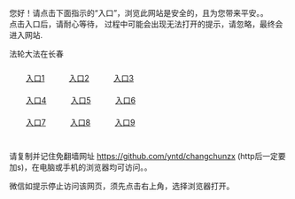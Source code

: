 您好！请点击下面指示的“入口”，浏览此网站是安全的，且为您带来平安。。 <br/>
点击入口后，请耐心等待， 过程中可能会出现无法打开的提示，请忽略，最终会进入网站. </br>

法轮大法在长春<br/>
<div style="padding:10px"><a style="margin:20px" target="_blank" href="https://d2y2tn6edyxgqm.cloudfront.net/2Qpsp?uflnct" id="ccLink1" rel="nofollow">入口1</a> <a target="_blank" style="margin:20px" href="https://d1y04tj949kowm.cloudfront.net/2Qpsp?bqpnhj" id="ccLink2" rel="nofollow">入口2</a> <a style="margin:20px" target="_blank" href="https://d1e0xt40fhvykg.cloudfront.net/2Qpsp?cpliu" id="ccLink3" rel="nofollow">入口3</a></div>

<div style="padding:10px" ><a style="margin:20px" target="_blank" href="https://d2y2tn6edyxgqm.cloudfront.net/2Qpsp?uflnct" id="ccLink4" rel="nofollow">入口4</a> <a style="margin:20px" href="https://d1y04tj949kowm.cloudfront.net/2Qpsp?bqpnhj" target="_blank" id="ccLink5" rel="nofollow">入口5</a> <a style="margin:20px" href="https://d1e0xt40fhvykg.cloudfront.net/2Qpsp?cpliu" target="_blank" id="ccLink6" rel="nofollow">入口6</a></div>

<div style="padding:10px"><a style="margin:20px" target="_blank" href="https://d2y2tn6edyxgqm.cloudfront.net/2Qpsp?uflnct" id="ccLink7" rel="nofollow">入口7</a> <a style="margin:20px" href="https://d1y04tj949kowm.cloudfront.net/2Qpsp?bqpnhj" target="_blank" id="ccLink8" rel="nofollow">入口8</a> <a style="margin:20px" target="_blank" href="https://d1e0xt40fhvykg.cloudfront.net/2Qpsp?cpliu" id="ccLink9" rel="nofollow">入口9</a></div>

<br/>



请复制并记住免翻墙网址 https://github.com/yntd/changchunzx (http后一定要加s)，在电脑或手机的浏览器均可访问。。<br/>

微信如提示停止访问该网页，须先点击右上角，选择浏览器打开。
